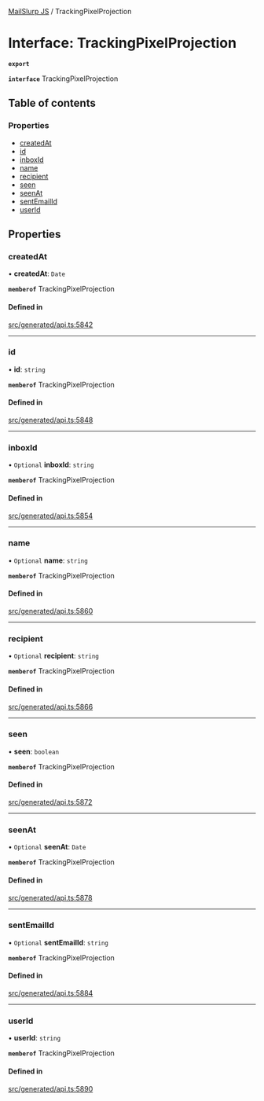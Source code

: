 [MailSlurp JS](../README.md) / TrackingPixelProjection

# Interface: TrackingPixelProjection

**`export`**

**`interface`** TrackingPixelProjection

## Table of contents

### Properties

- [createdAt](TrackingPixelProjection.md#createdat)
- [id](TrackingPixelProjection.md#id)
- [inboxId](TrackingPixelProjection.md#inboxid)
- [name](TrackingPixelProjection.md#name)
- [recipient](TrackingPixelProjection.md#recipient)
- [seen](TrackingPixelProjection.md#seen)
- [seenAt](TrackingPixelProjection.md#seenat)
- [sentEmailId](TrackingPixelProjection.md#sentemailid)
- [userId](TrackingPixelProjection.md#userid)

## Properties

### createdAt

• **createdAt**: `Date`

**`memberof`** TrackingPixelProjection

#### Defined in

[src/generated/api.ts:5842](https://github.com/mailslurp/mailslurp-client/blob/8c02983/src/generated/api.ts#L5842)

___

### id

• **id**: `string`

**`memberof`** TrackingPixelProjection

#### Defined in

[src/generated/api.ts:5848](https://github.com/mailslurp/mailslurp-client/blob/8c02983/src/generated/api.ts#L5848)

___

### inboxId

• `Optional` **inboxId**: `string`

**`memberof`** TrackingPixelProjection

#### Defined in

[src/generated/api.ts:5854](https://github.com/mailslurp/mailslurp-client/blob/8c02983/src/generated/api.ts#L5854)

___

### name

• `Optional` **name**: `string`

**`memberof`** TrackingPixelProjection

#### Defined in

[src/generated/api.ts:5860](https://github.com/mailslurp/mailslurp-client/blob/8c02983/src/generated/api.ts#L5860)

___

### recipient

• `Optional` **recipient**: `string`

**`memberof`** TrackingPixelProjection

#### Defined in

[src/generated/api.ts:5866](https://github.com/mailslurp/mailslurp-client/blob/8c02983/src/generated/api.ts#L5866)

___

### seen

• **seen**: `boolean`

**`memberof`** TrackingPixelProjection

#### Defined in

[src/generated/api.ts:5872](https://github.com/mailslurp/mailslurp-client/blob/8c02983/src/generated/api.ts#L5872)

___

### seenAt

• `Optional` **seenAt**: `Date`

**`memberof`** TrackingPixelProjection

#### Defined in

[src/generated/api.ts:5878](https://github.com/mailslurp/mailslurp-client/blob/8c02983/src/generated/api.ts#L5878)

___

### sentEmailId

• `Optional` **sentEmailId**: `string`

**`memberof`** TrackingPixelProjection

#### Defined in

[src/generated/api.ts:5884](https://github.com/mailslurp/mailslurp-client/blob/8c02983/src/generated/api.ts#L5884)

___

### userId

• **userId**: `string`

**`memberof`** TrackingPixelProjection

#### Defined in

[src/generated/api.ts:5890](https://github.com/mailslurp/mailslurp-client/blob/8c02983/src/generated/api.ts#L5890)

